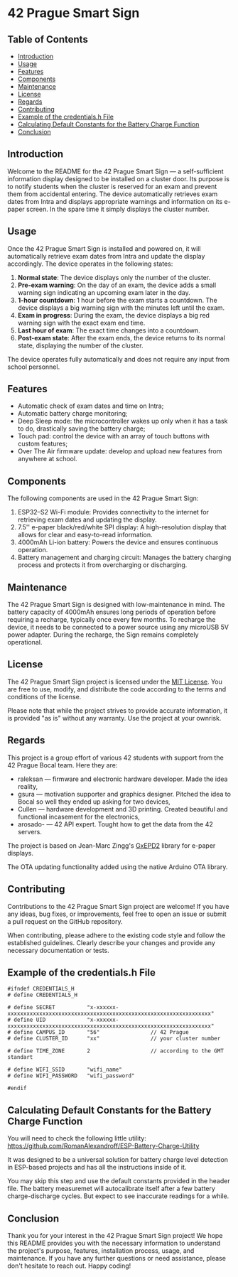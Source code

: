 
# 42 Prague Smart Sign

## Table of Contents

- [Introduction](#introduction)
- [Usage](#usage)
- [Features](#features)
- [Components](#components)
- [Maintenance](#maintenance)
- [License](#license)
- [Regards](#regards)
- [Contributing](#contributing)
- [Example of the credentials.h File](#exampleofthecredentials.hfile)
- [Calculating Default Constants for the Battery Charge Function](#calculatingdefaultconstantsforthebatterychargefunction)
- [Conclusion](#conclusion)


## Introduction

Welcome to the README for the 42 Prague Smart Sign — a self-sufficient information display designed to be installed on a cluster door. Its purpose is to notify students when the cluster is reserved for an exam and prevent them from accidental entering. The device automatically retrieves exam dates from Intra and displays appropriate warnings and information on its e-paper screen. In the spare time it simply displays the cluster number.


## Usage

Once the 42 Prague Smart Sign is installed and powered on, it will automatically retrieve exam dates from Intra and update the display accordingly. The device operates in the following states:
1. **Normal state**: The device displays only the number of the cluster.
2. **Pre-exam warning**: On the day of an exam, the device adds a small warning sign indicating an upcoming exam later in the day.
3. **1-hour countdown**: 1 hour before the exam starts a countdown. The device displays a big warning sign with the minutes left until the exam.
4. **Exam in progress**: During the exam, the device displays a big red warning sign with the exact exam end time.
4. **Last hour of exam**: The exact time changes into a countdown.
5. **Post-exam state**: After the exam ends, the device returns to its normal state, displaying the number of the cluster.

The device operates fully automatically and does not require any input from school personnel.


## Features

- Automatic check of exam dates and time on Intra;
- Automatic battery charge monitoring;
- Deep Sleep mode: the microcontroller wakes up only when it has a task to do, drastically saving the battery charge;
- Touch pad: control the device with an array of touch buttons with custom features;
- Over The Air firmware update: develop and upload new features from anywhere at school.


## Components

The following components are used in the 42 Prague Smart Sign:
1. ESP32–S2 Wi-Fi module: Provides connectivity to the internet for retrieving exam dates and updating the display.
2. 7.5'' e-paper black/red/white SPI display: A high-resolution display that allows for clear and easy-to-read information.
3. 4000mAh Li-ion battery: Powers the device and ensures continuous operation.
4. Battery management and charging circuit: Manages the battery charging process and protects it from overcharging or discharging.


## Maintenance

The 42 Prague Smart Sign is designed with low-maintenance in mind. The battery capacity of 4000mAh ensures long periods of operation before requiring a recharge, typically once every few months. To recharge the device, it needs to be connected to a power source using any microUSB 5V power adapter. During the recharge, the Sign remains completely operational.


## License

The 42 Prague Smart Sign project is licensed under the [MIT License](https://opensource.org/licenses/MIT). You are free to use, modify, and distribute the code according to the terms and conditions of the license.

Please note that while the project strives to provide accurate information, it is provided "as is" without any warranty. Use the project at your ownrisk.


## Regards

This project is a group effort of various 42 students with support from the 42 Prague Bocal team. Here they are:
- raleksan — firmware and electronic hardware developer. Made the idea reality,
- gsura — motivation supporter and graphics designer. Pitched the idea to Bocal so well they ended up asking for two devices,
- Cullen — hardware development and 3D printing. Created beautiful and functional incasement for the electronics,
- arosado- — 42 API expert. Tought how to get the data from the 42 servers.

The project is based on Jean-Marc Zingg's [GxEPD2](https://github.com/ZinggJM/GxEPD2) library for e-paper displays.

The OTA updating functionality added using the native Arduino OTA library.


## Contributing

Contributions to the 42 Prague Smart Sign project are welcome! If you have any ideas, bug fixes, or improvements, feel free to open an issue or submit a pull request on the GitHub repository.

When contributing, please adhere to the existing code style and follow the established guidelines. Clearly describe your changes and provide any necessary documentation or tests.


## Example of the credentials.h File

```  
#ifndef CREDENTIALS_H
# define CREDENTIALS_H

# define SECRET          "x-xxxxxx-xxxxxxxxxxxxxxxxxxxxxxxxxxxxxxxxxxxxxxxxxxxxxxxxxxxxxxxxxxxxxxxx"
# define UID             "x-xxxxxx-xxxxxxxxxxxxxxxxxxxxxxxxxxxxxxxxxxxxxxxxxxxxxxxxxxxxxxxxxxxxxxxx"
# define CAMPUS_ID       "56"                // 42 Prague
# define CLUSTER_ID      "xx"                // your cluster number

# define TIME_ZONE       2                   // according to the GMT standart

# define WIFI_SSID       "wifi_name"
# define WIFI_PASSWORD   "wifi_password"

#endif
```
 
## Calculating Default Constants for the Battery Charge Function

You will need to check the following little utility:
https://github.com/RomanAlexandroff/ESP-Battery-Charge-Utility
      
It was designed to be a universal solution for battery charge level detection in ESP-based projects and has all the instructions inside of it.

You may skip this step and use the default constants provided in the header file. The battery measuremet will autocalibrate itself after a few battery charge-discharge cycles. But expect to see inaccurate readings for a while.


## Conclusion

Thank you for your interest in the 42 Prague Smart Sign project! We hope this README provides you with the necessary information to understand the project's purpose, features, installation process, usage, and maintenance. If you have any further questions or need assistance, please don't hesitate to reach out. Happy coding!